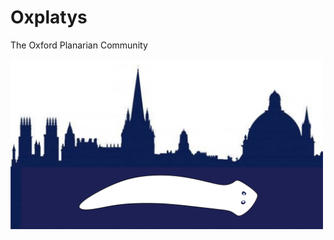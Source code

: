 # Oxplatys
The Oxford Planarian Community

<img src="https://github.com/jakke-neiro/oxplatys/blob/master/oxfordplanarianlogo.png" width="500">

